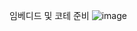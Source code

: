 임베디드 및 코테 준비
![image](https://github.com/PocachipMind/TIL/assets/101550112/c6674195-bd3a-49b6-af98-2b8769318125)
